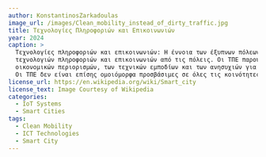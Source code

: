 ```yaml
---
author: KonstantinosZarkadoulas
image_url: /images/Clean_mobility_instead_of_dirty_traffic.jpg
title: Τεχνολογίες Πληροφοριών και Επικοινωνιών
year: 2024
caption: >
  Τεχνολογίες πληροφοριών και επικοινωνιών: Η έννοια των έξυπνων πόλεων προέκυψε από την υιοθέτηση των
  τεχνολογιών πληροφοριών και επικοινωνιών από τις πόλεις. Οι ΤΠΕ παρουσιάζουν προκλήσεις λόγω των
  οικονομικών περιορισμών, των τεχνικών εμποδίων και των ανησυχιών για την ιδιωτικότητα και την ασφάλεια.
  Οι ΤΠΕ δεν είναι επίσης ομοιόμορφα προσβάσιμες σε όλες τις κοινότητες, συμβάλλοντας στο ψηφιακό χάσμα.
license_url: https://en.wikipedia.org/wiki/Smart_city
license_text: Image Courtesy of Wikipedia
categories:
  - IoT Systems
  - Smart Cities
tags:
  - Clean Mobility
  - ICT Technologies
  - Smart City
---
```

